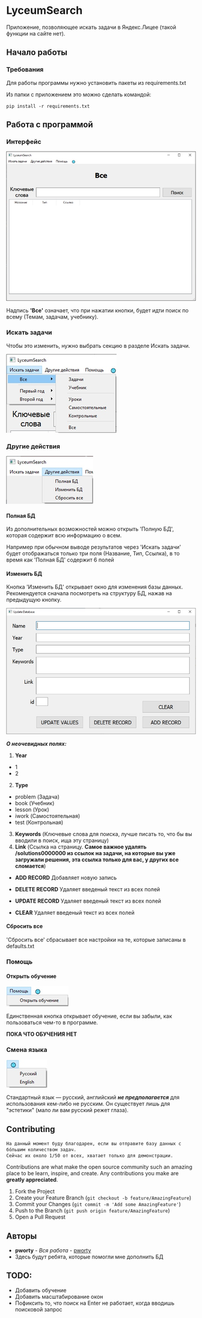 # LyceumSearch

Приложение, позволяющее искать задачи в Яндекс.Лицее (такой функции на сайте нет).

## Начало работы

### Требования

Для работы программы нужно установить пакеты из requirements.txt

Из папки с приложением это можно сделать командой:

```
pip install -r requirements.txt
```

## Работа с программой

### Интерфейс

![Интерфейс](tutorial_images/tutorial_0.jpg)

Надпись **'Все'** означает, что при нажатии кнопки, будет идти поиск по всему (Темам, задачам, учебнику).

### Искать задачи

Чтобы это изменить, нужно выбрать секцию в разделе Искать задачи.

![Искать задачи](tutorial_images/tutorial_1.jpg)

### Другие действия

![Другие действия](tutorial_images/tutorial_2.jpg)

#### Полная БД

Из дополнительных возможностей можно открыть 'Полную БД', которая содержит всю информацию о всем.

Например при обычном выводе результатов через 'Искать задачи' будет отображаться только три поля (Название, Тип, Ссылка), в то время как 'Полная БД' содержит 6 полей

#### Изменить БД

Кнопка 'Изменить БД' открывает окно для изменения базы данных. Рекомендуется сначала посмотреть на структуру БД, нажав на предыдущую кнопку.

![Изменение БД](tutorial_images/tutorial_3.jpg)

**_О неочевидных полях:_**
1. **Year**
  - 1 
  - 2
2. **Type**
  - problem (Задача)
  - book (Учебник)
  - lesson (Урок)
  - iwork (Самостоятельная)
  - test (Контрольная)
3. **Keywords** (Ключевые слова для поиска, лучше писать то, что бы вы вводили в поиск, ища эту страницу)
4. **Link** (Ссылка на страницу. **Самое важное удалять /solutions0000000 из ссылок на задачи, на которые вы уже загружали решения, эта ссылка только для вас, у других все сломается**)

- **ADD RECORD**
Добавляет новую запись

- **DELETE RECORD**
Удаляет введеный текст из всех полей

- **UPDATE RECORD**
Удаляет введеный текст из всех полей

- **CLEAR**
Удаляет введеный текст из всех полей

#### Сбросить все

'Сбросить все' сбрасывает все настройки на те, которые записаны в defaults.txt

### Помощь

#### Открыть обучение

![Помощь](tutorial_images/tutorial_4.jpg)

Единственная кнопка открывает обучение, если вы забыли, как пользоваться чем-то в программе.

**ПОКА ЧТО ОБУЧЕНИЯ НЕТ**

### Смена языка

![Помощь](tutorial_images/tutorial_5.jpg)

Стандартный язык — русский, английский **_не предполагается_** для использования кем-либо не русским. Он существует лишь для "эстетики" (мало ли вам русский режет глаза).

<!-- CONTRIBUTING -->
## Contributing

```
На данный момент буду благодарен, если вы отправите базу данных с бóльшим количеством задач.
Сейчас их около 1/50 от всех, хватает только для демонстрации.
```

Contributions are what make the open source community such an amazing place to be learn, inspire, and create. Any contributions you make are **greatly appreciated**.

1. Fork the Project
2. Create your Feature Branch (`git checkout -b feature/AmazingFeature`)
3. Commit your Changes (`git commit -m 'Add some AmazingFeature'`)
4. Push to the Branch (`git push origin feature/AmazingFeature`)
5. Open a Pull Request

## Авторы

* **pworty** - *Вся работа* - [pworty](https://github.com/pworty)
* Здесь будут ребята, которые помогли мне дополнить БД

## TODO:
* Добавить обучение
* Добавить масштабирование окон
* Пофиксить то, что поиск на Enter не работает, когда вводишь поисковой запрос
